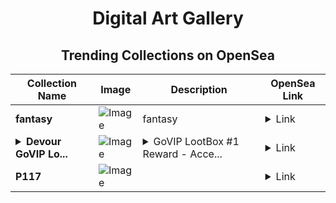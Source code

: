 <div align="center">

# Digital Art Gallery

## Trending Collections on OpenSea

| Collection Name                       | Image                                                                                     | Description                       | OpenSea Link                                                                                          |
|---------------------------------------|-------------------------------------------------------------------------------------------|-----------------------------------|--------------------------------------------------------------------------------------------------------|
| **fantasy** | ![Image](https://i.seadn.io/s/raw/files/5cfd6a26de824a6dafe667c668b1eaa8.jpg?w=500&auto=format?w=200&auto=format) | fantasy | <details><summary>Link</summary>[fantasy](https://opensea.io/collection/fantasy-355)</details> |
| **<details><summary>Devour GoVIP Lo...</summary>Devour GoVIP LootBox #1</details>** | ![Image](https://i.seadn.io/s/raw/files/43bc88960fedc6d6daeb8a9ede77e36d.png?w=500&auto=format?w=200&auto=format) | <details><summary>GoVIP LootBox #1 Reward - Acce...</summary>GoVIP LootBox #1 Reward - Access and redeem using My Rewards in your Devour account.</details> | <details><summary>Link</summary>[Devour GoVIP LootBox #1](https://opensea.io/collection/devour-govip-lootbox-1)</details> |
| **P117** | ![Image](https://i.seadn.io/s/raw/files/9ab306b14604401f85fe70cc0de4c02e.png?w=500&auto=format?w=200&auto=format) |  | <details><summary>Link</summary>[P117](https://opensea.io/collection/p117)</details> |

</div>